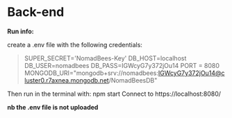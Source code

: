 # Back-end

**Run info:**

create a .env file with the following credentials:

> SUPER_SECRET='NomadBees-Key'
  DB_HOST=localhost
  DB_USER=nomadbees
  DB_PASS=IGWcyG7y372jOu14
  PORT = 8080
  MONGODB_URI="mongodb+srv://nomadbees:IGWcyG7y372jOu14@cluster0.r7axnea.mongodb.net/NomadBeesDB"

Then run in the terminal with: npm start
Connect to https://localhost:8080/

**nb the .env file is not uploaded**
